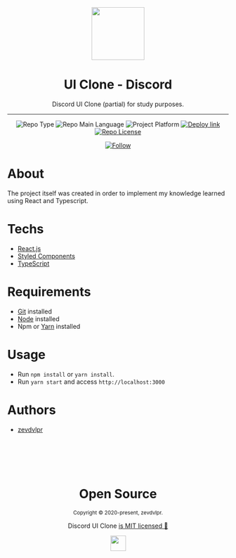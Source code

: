 <div align="center">  
  <img src="https://discord.com/assets/f8389ca1a741a115313bede9ac02e2c0.svg" width="120" />
  
  <h1>UI Clone - Discord</h1>
  
  <p>Discord UI Clone (partial) for study purposes.</p>
  
  <hr />
  
  <p>
    <img src="https://img.shields.io/badge/type-ui%20clone-orange" alt="Repo Type" />
    <img src="https://img.shields.io/badge/language-typescript-blue" alt="Repo Main Language" />
    <img src="https://img.shields.io/badge/platform-web-blueviolet" alt="Project Platform" />
    <a href="https://discord-clone-zevdvlpr.vercel.app/"><img src="https://img.shields.io/badge/deploy-vercel-brightgreen" alt="Deploy link" /></a>
    <a href="https://github.com/zevdvlpr/discord-clone/tree/master/LICENSE"><img src="https://img.shields.io/github/license/zevdvlpr/discord-clone?color=red&label=license" alt="Repo License" /></a>
  </p>   
  
  <p>
    <a href="https://www.linkedin.com/in/zevdvlpr" target="_blank">
      <img src="https://img.shields.io/twitter/url?label=Connect%20%40zevdvlpr&logo=linkedin&url=https%3A%2F%2Fwww.twitter.com%2zevdvlpr%2F" alt="Follow" />
    </a>
  <p>
</div>

# About

The project itself was created in order to implement my knowledge learned using React and Typescript.

# Techs

 - [React.js](https://reactjs.org/)
 - [Styled Components](https://styled-components.com/)
 - [TypeScript](https://www.typescriptlang.org/)

# Requirements

- [Git](https://git-scm.com/) installed
- [Node](https://node.js.org/) installed
- Npm or [Yarn](https://yarnpkg.com/) installed

# Usage

- Run `npm install` or `yarn install`.
- Run `yarn start` and access `http://localhost:3000`

# Authors

- [zevdvlpr](https://github.com/zevdvlpr)

<br>
<br>
<br>
<br>

<div align="center">
  <h1>Open Source</h1>
  <sub>Copyright © 2020-present, zevdvlpr.</sub>
  <p>Discord UI Clone <a href="https://github.com/zevdvlpr/discord-clone/tree/master/LICENSE">is MIT licensed 💖</a></p>
  <img src="https://discord.com/assets/f8389ca1a741a115313bede9ac02e2c0.svg" width="35" />
</div>
